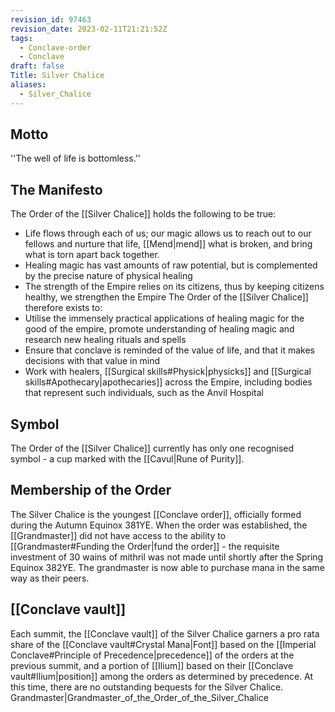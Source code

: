 ```yaml
---
revision_id: 97463
revision_date: 2023-02-11T21:21:52Z
tags:
  - Conclave-order
  - Conclave
draft: false
Title: Silver Chalice
aliases:
  - Silver_Chalice
---
```

## Motto
''The well of life is bottomless.''
## The Manifesto
The Order of the [[Silver Chalice]] holds the following to be true:
* Life flows through each of us; our magic allows us to reach out to our fellows and nurture that life, [[Mend|mend]] what is broken, and bring what is torn apart back together.
* Healing magic has vast amounts of raw potential, but is complemented by the precise nature of physical healing
* The strength of the Empire relies on its citizens, thus by keeping citizens healthy, we strengthen the Empire
The Order of the [[Silver Chalice]] therefore exists to:
* Utilise the immensely practical applications of healing magic for the good of the empire, promote understanding of healing magic and research new healing rituals and spells
* Ensure that conclave is reminded of the value of life, and that it makes decisions with that value in mind
* Work with healers, [[Surgical skills#Physick|physicks]] and [[Surgical skills#Apothecary|apothecaries]] across the Empire, including bodies that represent such individuals, such as the Anvil Hospital
## Symbol
The Order of the [[Silver Chalice]] currently has only one recognised symbol - a cup marked with the [[Cavul|Rune of Purity]].
## Membership of the Order
The Silver Chalice is the youngest [[Conclave order]], officially formed during the Autumn Equinox 381YE. 
When the order was established, the [[Grandmaster]] did not have access to the ability to [[Grandmaster#Funding the Order|fund the order]] - the requisite investment of 30 wains of mithril was not made until shortly after the Spring Equinox 382YE. The grandmaster is now able to purchase mana in the same way as their peers.
## [[Conclave vault]]
Each summit, the [[Conclave vault]] of the Silver Chalice garners a pro rata share of the [[Conclave vault#Crystal Mana|Font]] based on the [[Imperial Conclave#Principle of Precedence|precedence]] of the orders at the previous summit, and a portion of [[Ilium]] based on their [[Conclave vault#Ilium|position]] among the orders as determined by precedence. At this time, there are no outstanding bequests for the Silver Chalice.
Grandmaster|Grandmaster_of_the_Order_of_the_Silver_Chalice